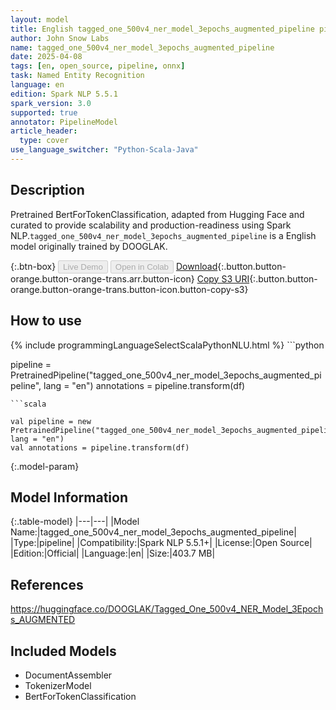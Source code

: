 ```yaml
---
layout: model
title: English tagged_one_500v4_ner_model_3epochs_augmented_pipeline pipeline BertForTokenClassification from DOOGLAK
author: John Snow Labs
name: tagged_one_500v4_ner_model_3epochs_augmented_pipeline
date: 2025-04-08
tags: [en, open_source, pipeline, onnx]
task: Named Entity Recognition
language: en
edition: Spark NLP 5.5.1
spark_version: 3.0
supported: true
annotator: PipelineModel
article_header:
  type: cover
use_language_switcher: "Python-Scala-Java"
---
```


## Description

Pretrained BertForTokenClassification, adapted from Hugging Face and curated to provide scalability and production-readiness using Spark NLP.`tagged_one_500v4_ner_model_3epochs_augmented_pipeline` is a English model originally trained by DOOGLAK.

{:.btn-box}
<button class="button button-orange" disabled>Live Demo</button>
<button class="button button-orange" disabled>Open in Colab</button>
[Download](https://s3.amazonaws.com/auxdata.johnsnowlabs.com/public/models/tagged_one_500v4_ner_model_3epochs_augmented_pipeline_en_5.5.1_3.0_1744107791987.zip){:.button.button-orange.button-orange-trans.arr.button-icon}
[Copy S3 URI](s3://auxdata.johnsnowlabs.com/public/models/tagged_one_500v4_ner_model_3epochs_augmented_pipeline_en_5.5.1_3.0_1744107791987.zip){:.button.button-orange.button-orange-trans.button-icon.button-copy-s3}

## How to use



<div class="tabs-box" markdown="1">
{% include programmingLanguageSelectScalaPythonNLU.html %}
```python

pipeline = PretrainedPipeline("tagged_one_500v4_ner_model_3epochs_augmented_pipeline", lang = "en")
annotations =  pipeline.transform(df)   

```
```scala

val pipeline = new PretrainedPipeline("tagged_one_500v4_ner_model_3epochs_augmented_pipeline", lang = "en")
val annotations = pipeline.transform(df)

```
</div>

{:.model-param}
## Model Information

{:.table-model}
|---|---|
|Model Name:|tagged_one_500v4_ner_model_3epochs_augmented_pipeline|
|Type:|pipeline|
|Compatibility:|Spark NLP 5.5.1+|
|License:|Open Source|
|Edition:|Official|
|Language:|en|
|Size:|403.7 MB|

## References

https://huggingface.co/DOOGLAK/Tagged_One_500v4_NER_Model_3Epochs_AUGMENTED

## Included Models

- DocumentAssembler
- TokenizerModel
- BertForTokenClassification
